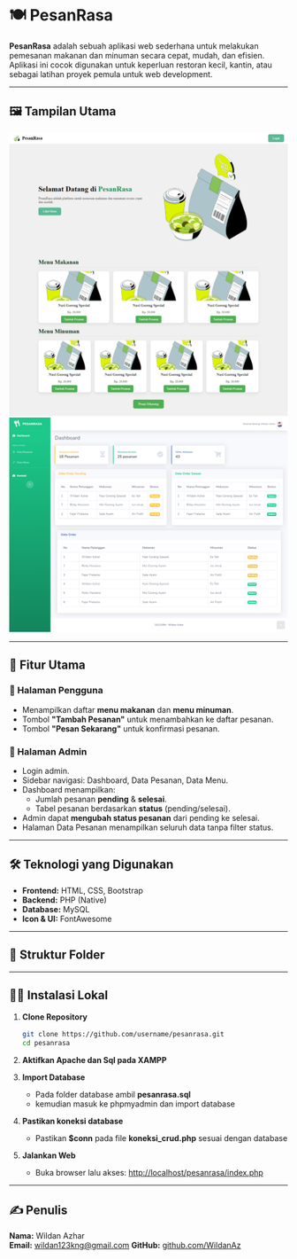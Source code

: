 # 🍽️ PesanRasa

**PesanRasa** adalah sebuah aplikasi web sederhana untuk melakukan pemesanan makanan dan minuman secara cepat, mudah, dan efisien. Aplikasi ini cocok digunakan untuk keperluan restoran kecil, kantin, atau sebagai latihan proyek pemula untuk web development.

---

## 🖼️ Tampilan Utama

![Halaman Pengguna](tampilan/HalamanUtama.png)
![Dashboard Admin](tampilan/dashboardadmin.png)

---

## 🚀 Fitur Utama

### 👤 Halaman Pengguna
- Menampilkan daftar **menu makanan** dan **menu minuman**.
- Tombol **"Tambah Pesanan"** untuk menambahkan ke daftar pesanan.
- Tombol **"Pesan Sekarang"** untuk konfirmasi pesanan.

### 🔐 Halaman Admin
- Login admin.
- Sidebar navigasi: Dashboard, Data Pesanan, Data Menu.
- Dashboard menampilkan:
  - Jumlah pesanan **pending** & **selesai**.
  - Tabel pesanan berdasarkan **status** (pending/selesai).
- Admin dapat **mengubah status pesanan** dari pending ke selesai.
- Halaman Data Pesanan menampilkan seluruh data tanpa filter status.

---

## 🛠️ Teknologi yang Digunakan

- **Frontend:** HTML, CSS, Bootstrap
- **Backend:** PHP (Native)
- **Database:** MySQL
- **Icon & UI:** FontAwesome

---

## 📂 Struktur Folder

---

## 🧑‍💻 Instalasi Lokal
1. **Clone Repository**
   ```bash
   git clone https://github.com/username/pesanrasa.git
   cd pesanrasa

2. **Aktifkan Apache dan Sql pada XAMPP**

3. **Import Database**
   - Pada folder database ambil **pesanrasa.sql**
   - kemudian masuk ke phpmyadmin dan import database

4. **Pastikan koneksi database**
   - Pastikan **$conn** pada file **koneksi_crud.php** sesuai dengan database
     
5. **Jalankan Web**
   - Buka browser lalu akses: [http://localhost/pesanrasa/index.php](http://localhost/pesanrasa/index.php)



---

## ✍️ Penulis

**Nama:** Wildan Azhar  
**Email:** [wildan123kng@gmail.com](mailto:wildan123kng@gmail.com)
**GitHub:** [github.com/WildanAz]([https://github.com/WildanAz]) 




